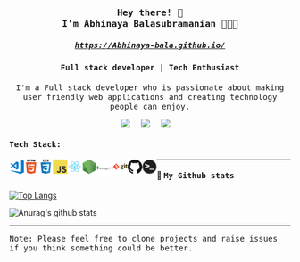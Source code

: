 <h3 align='center'><samp><strong>Hey there! 👋 
<br>I'm Abhinaya Balasubramanian </strong>👩🏾‍💻</samp></h3>

 <h5 align='center'><samp>
 <a href="https://Abhinaya-bala.github.io/">https://Abhinaya-bala.github.io/</a></samp></h5>

<h4 align='center'> <samp>Full stack developer | Tech Enthusiast </samp></h4>

<p align='center'><samp>
I'm a Full stack developer who is passionate about making user friendly web applications and creating technology people can enjoy.

</samp></p>

<p>

</p>

<p align='center'>
 <a href="https://www.hackerrank.com/abhinayafeb19/">
 <img src="https://img.shields.io/badge/hackerrank-%23339933.svg?&style=for-the-badge&logo=hackerrank&logoColor=white" /></a>&nbsp;&nbsp;&nbsp;&nbsp;
   <a href="mailto:abhinayafeb19@gmail.com"><img src="https://img.shields.io/badge/gmail-%23D14836.svg?&style=for-the-badge&logo=gmail&logoColor=white" /></a>&nbsp;&nbsp;&nbsp;&nbsp;
  <a href="https://www.linkedin.com/in/abhinaya-bala/"><img src="https://img.shields.io/badge/linkedin-%230077B5.svg?&style=for-the-badge&logo=linkedin&logoColor=white" /></a>&nbsp;&nbsp;&nbsp;&nbsp;

</p>

<samp>
 <h4>Tech Stack:</h4>
<img align="left" alt="Visual Studio Code" width="26px" src="https://raw.githubusercontent.com/github/explore/80688e429a7d4ef2fca1e82350fe8e3517d3494d/topics/visual-studio-code/visual-studio-code.png" />
<img align="left" alt="HTML5" width="26px" src="https://raw.githubusercontent.com/github/explore/80688e429a7d4ef2fca1e82350fe8e3517d3494d/topics/html/html.png" />
<img align="left" alt="CSS3" width="26px" src="https://raw.githubusercontent.com/github/explore/80688e429a7d4ef2fca1e82350fe8e3517d3494d/topics/css/css.png" />
<img align="left" alt="JavaScript" width="26px" src="https://raw.githubusercontent.com/github/explore/80688e429a7d4ef2fca1e82350fe8e3517d3494d/topics/javascript/javascript.png" />
<img align="left" alt="React" width="26px" src="https://raw.githubusercontent.com/github/explore/80688e429a7d4ef2fca1e82350fe8e3517d3494d/topics/react/react.png" />
<img align="left" alt="Node.js" width="26px" src="https://raw.githubusercontent.com/github/explore/80688e429a7d4ef2fca1e82350fe8e3517d3494d/topics/nodejs/nodejs.png" />
<img align="left" alt="MongoDB" width="30px" font-size="20px" src="https://raw.githubusercontent.com/github/explore/80688e429a7d4ef2fca1e82350fe8e3517d3494d/topics/mongodb/mongodb.png" />
<img align="left" alt="Git" width="26px" src="https://raw.githubusercontent.com/github/explore/80688e429a7d4ef2fca1e82350fe8e3517d3494d/topics/git/git.png" />
<img align="left" alt="GitHub" width="26px" src="https://raw.githubusercontent.com/github/explore/78df643247d429f6cc873026c0622819ad797942/topics/github/github.png" />
<img align="left" alt="HTML5" width="26px" src="https://raw.githubusercontent.com/github/explore/80688e429a7d4ef2fca1e82350fe8e3517d3494d/topics/terminal/terminal.png" />
</samp>

<hr>

<h4>🌱 <samp>My Github stats</samp></h4>

[![Top Langs](https://github-readme-stats.vercel.app/api/top-langs/?username=Abhinaya-bala)](https://github.com/Abhinaya-bala/)

![Anurag's github stats](https://github-readme-stats.vercel.app/api?username=Abhinaya-bala&count_private=true)

<hr>
<samp>
Note: Please feel free to clone projects and raise issues if you think something could be better.
</samp>
